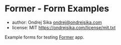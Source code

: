 # Former - Form Examples

- author: Ondrej Sika <ondrej@ondrejsika.com>
- license: MIT <https://ondrejsika.com/license/mit.txt>

Example forms for testing [Former](https://github.com/ondrejsika/former) app.


